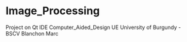 # Image_Processing
Project on Qt IDE 
Computer_Aided_Design UE 
University of Burgundy - BSCV
Blanchon Marc
